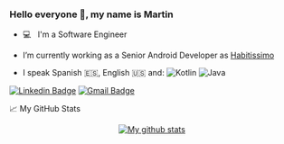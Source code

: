 ### Hello everyone 👋, my name is Martin

- 💻 &nbsp; I'm a Software Engineer

- I’m currently working as a Senior Android Developer as [Habitissimo](https://www.habitissimo.es/)

- I speak Spanish :es:, English :us: and:
    <img alt="Kotlin" src="https://img.shields.io/badge/-Kotlin-FF8C00?logo=kotlin&logoColor=white&style=flat" />
    <img alt="Java" src="https://img.shields.io/badge/-Java-007396?style=flat-square&logo=java&logoColor=white" />


[![Linkedin Badge](https://img.shields.io/badge/-mreigosa-blue?style=flat-square&logo=Linkedin&logoColor=white&link=https://www.linkedin.com/in/mart%C3%ADn-reigosa-garc%C3%ADa-527b2a76/)](https://www.linkedin.com/in/mart%C3%ADn-reigosa-garc%C3%ADa-527b2a76/)
[![Gmail Badge](https://img.shields.io/badge/-martinreigosa@gmail.com-c14438?style=flat-square&logo=Gmail&logoColor=white&link=mailto:martinreigosa@gmail.com)](mailto:martinreigosa@gmail.com)

📈 My GitHub Stats
<p align="center">
<a href="https://github.com/anuraghazra/github-readme-stats">
  <img align="center" src="https://github-readme-stats.anuraghazra1.vercel.app/api?username=mreigosa&show_icons=true&line_height=27&include_all_commits=true" alt="My github stats" />
</a>  
</p>
